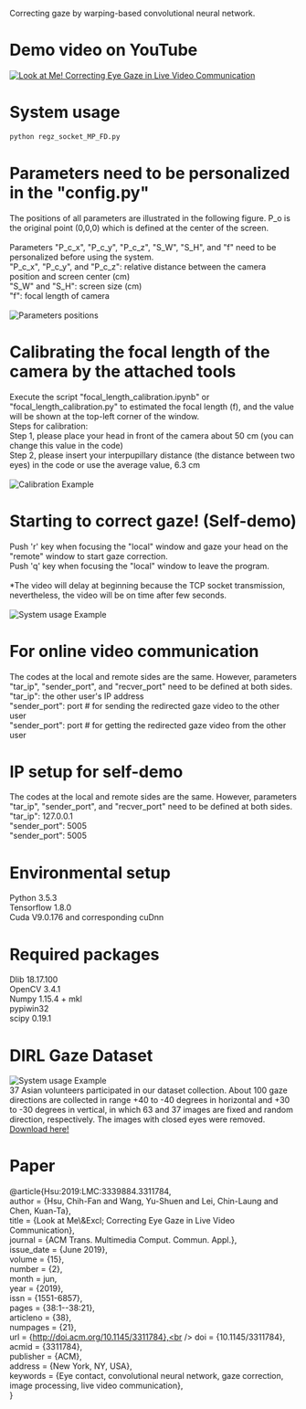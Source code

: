 Correcting gaze by warping-based convolutional neural network.

# Demo video on YouTube
[![Look at Me! Correcting Eye Gaze in Live Video Communication](https://github.com/chihfanhsu/gaze_correction/blob/master/imgs/YouTube_page.PNG)](https://youtu.be/9nAHINph5a4)

# System usage
```python
python regz_socket_MP_FD.py
```

# Parameters need to be personalized in the "config.py"
The positions of all parameters are illustrated in the following figure. P_o is the original point (0,0,0) which is defined at the center of the screen. <br />
<br />
Parameters "P_c_x", "P_c_y", "P_c_z", "S_W", "S_H", and "f" need to be personalized before using the system. <br /> 
"P_c_x", "P_c_y", and "P_c_z": relative distance between the camera position and screen center (cm) <br />
"S_W" and "S_H": screen size (cm) <br />
"f": focal length of camera <br />
<br />
![Parameters positions](https://github.com/chihfanhsu/gaze_correction/blob/master/imgs/correcting_gaze.png)

# Calibrating the focal length of the camera by the attached tools
Execute the script "focal_length_calibration.ipynb" or "focal_length_calibration.py" to estimated the focal length (f), and the value will be shown at the top-left corner of the window. <br />
Steps for calibration:<br />
Step 1, please place your head in front of the camera about 50 cm (you can change this value in the code) <br />
Step 2, please insert your interpupillary distance (the distance between two eyes) in the code or use the average value, 6.3 cm <br />
<br />
![Calibration Example](https://github.com/chihfanhsu/gaze_correction/blob/master/imgs/calibration.png)

# Starting to correct gaze! (Self-demo)
Push 'r' key when focusing the "local" window and gaze your head on the "remote" window to start gaze correction. <br />
Push 'q' key when focusing the "local" window to leave the program. <br />
<br />
*The video will delay at beginning because the TCP socket transmission, nevertheless, the video will be on time after few seconds. <br />
<br />
![System usage Example](https://github.com/chihfanhsu/gaze_correction/blob/master/imgs/system_usage.png)

# For online video communication
The codes at the local and remote sides are the same. However, parameters "tar_ip", "sender_port", and "recver_port" need to be defined at both sides. <br />
"tar_ip": the other user's IP address <br />
"sender_port": port # for sending the redirected gaze video to the other user <br />
"sender_port": port # for getting the redirected gaze video from the other user <br />

# IP setup for self-demo
The codes at the local and remote sides are the same. However, parameters "tar_ip", "sender_port", and "recver_port" need to be defined at both sides. <br />
"tar_ip": 127.0.0.1 <br />
"sender_port": 5005 <br />
"sender_port": 5005 <br />

# Environmental setup
Python 3.5.3 <br />
Tensorflow 1.8.0 <br />
Cuda V9.0.176 and corresponding cuDnn <br />

# Required packages
Dlib 18.17.100 <br />
OpenCV 3.4.1 <br />
Numpy 1.15.4 + mkl <br />
pypiwin32 <br />
scipy 0.19.1 <br />

# DIRL Gaze Dataset
![System usage Example](https://github.com/chihfanhsu/gaze_correction/blob/master/imgs/dataset_collection.PNG)
<br />
37 Asian volunteers participated in our dataset collection. About 100 gaze directions are collected in range +40 to -40 degrees in horizontal and +30 to -30 degrees in vertical, in which 63 and 37 images are fixed and random direction, respectively. The images with closed eyes were removed.
[Download here!](https://sites.google.com/site/chihfanhsuwebsite/dataset)

# Paper
@article{Hsu:2019:LMC:3339884.3311784,<br />
author = {Hsu, Chih-Fan and Wang, Yu-Shuen and Lei, Chin-Laung and Chen, Kuan-Ta},<br />
 title = {Look at Me\\\&Excl; Correcting Eye Gaze in Live Video Communication},<br />
 journal = {ACM Trans. Multimedia Comput. Commun. Appl.},<br />
 issue_date = {June 2019},<br />
 volume = {15},<br />
 number = {2},<br />
 month = jun,<br />
 year = {2019},<br />
 issn = {1551-6857},<br />
 pages = {38:1--38:21},<br />
 articleno = {38},<br />
 numpages = {21},<br />
 url = {http://doi.acm.org/10.1145/3311784},<br />
 doi = {10.1145/3311784},<br />
 acmid = {3311784},<br />
 publisher = {ACM},<br />
 address = {New York, NY, USA},<br />
 keywords = {Eye contact, convolutional neural network, gaze correction, <br />image processing, live video communication},<br />
} <br />
